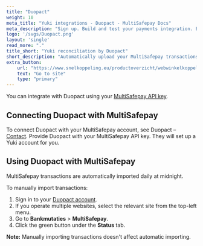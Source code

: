 ```yaml
---
title: "Duopact"
weight: 10
meta_title: "Yuki integrations - Duopact - MultiSafepay Docs"
meta_description: "Sign up. Build and test your payments integration. Explore our products and services. Use our API reference, SDKs, and wrappers. Get support."
logo: '/svgs/Duopact.png'
layout: 'single'
read_more: "."
title_short: "Yuki reconciliation by Duopact"
short_description: "Automatically upload your MultiSafepay transactions to Yuki"
extra_button:
    url: "https://www.snelkoppeling.eu/productoverzicht/webwinkelkoppelingen"
    text: "Go to site"
    type: "primary"
---
```


You can integrate with Duopact using your [MultiSafepay API key](/getting-started/set-up-your-account/user-guide/viewing-your-api-key/). 

## Connecting Duopact with MultiSafepay

To connect Duopact with your MultiSafepay account, see Duopact – [Contact](https://www.duopact.nl/nl/contact/). Provide Duopact with your MultiSafepay API key. They will set up a Yuki account for you. 

## Using Duopact with MultiSafepay

MultiSafepay transactions are automatically imported daily at midnight.

To manually import transactions:

1. Sign in to your [Duopact account](portal.yukiconnector.nl).
2. If you operate multiple websites, select the relevant site from the top-left menu.
3. Go to **Bankmutaties** > **MultiSafepay**.
4. Click the green button under the **Status** tab.

**Note:** Manually importing transactions doesn't affect automatic importing.
